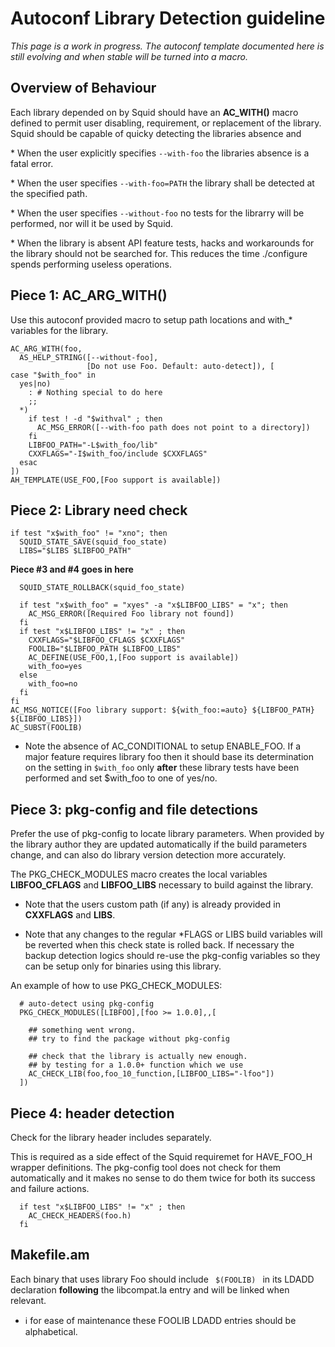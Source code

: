 # Autoconf Library Detection guideline

*This page is a work in progress. The autoconf template documented here
is still evolving and when stable will be turned into a macro.*

## Overview of Behaviour

Each library depended on by Squid should have an **AC\_WITH()** macro
defined to permit user disabling, requirement, or replacement of the
library. Squid should be capable of quicky detecting the libraries
absence and

\* When the user explicitly specifies `--with-foo` the libraries absence
is a fatal error.

\* When the user specifies `--with-foo=PATH` the library shall be
detected at the specified path.

\* When the user specifies `--without-foo` no tests for the librarry
will be performed, nor will it be used by Squid.

\* When the library is absent API feature tests, hacks and workarounds
for the library should not be searched for. This reduces the time
./configure spends performing useless operations.

## Piece 1: AC\_ARG\_WITH()

Use this autoconf provided macro to setup path locations and with\_\*
variables for the library.

    AC_ARG_WITH(foo,
      AS_HELP_STRING([--without-foo],
                     [Do not use Foo. Default: auto-detect]), [
    case "$with_foo" in
      yes|no)
        : # Nothing special to do here
        ;;
      *)
        if test ! -d "$withval" ; then
          AC_MSG_ERROR([--with-foo path does not point to a directory])
        fi
        LIBFOO_PATH="-L$with_foo/lib"
        CXXFLAGS="-I$with_foo/include $CXXFLAGS"
      esac
    ])
    AH_TEMPLATE(USE_FOO,[Foo support is available])

## Piece 2: Library need check

    if test "x$with_foo" != "xno"; then
      SQUID_STATE_SAVE(squid_foo_state)
      LIBS="$LIBS $LIBFOO_PATH"

**Piece \#3 and \#4 goes in here**

``` 
  SQUID_STATE_ROLLBACK(squid_foo_state)

  if test "x$with_foo" = "xyes" -a "x$LIBFOO_LIBS" = "x"; then
    AC_MSG_ERROR([Required Foo library not found])
  fi
  if test "x$LIBFOO_LIBS" != "x" ; then
    CXXFLAGS="$LIBFOO_CFLAGS $CXXFLAGS"
    FOOLIB="$LIBFOO_PATH $LIBFOO_LIBS"
    AC_DEFINE(USE_FOO,1,[Foo support is available])
    with_foo=yes
  else
    with_foo=no
  fi
fi
AC_MSG_NOTICE([Foo library support: ${with_foo:=auto} ${LIBFOO_PATH} ${LIBFOO_LIBS}])
AC_SUBST(FOOLIB)
```

  - Note the absence of AC\_CONDITIONAL to setup ENABLE\_FOO. If a major
    feature requires library foo then it should base its determination
    on the setting in `$with_foo` only **after** these library tests
    have been performed and set $with\_foo to one of yes/no.

## Piece 3: pkg-config and file detections

Prefer the use of pkg-config to locate library parameters. When provided
by the library author they are updated automatically if the build
parameters change, and can also do library version detection more
accurately.

The PKG\_CHECK\_MODULES macro creates the local variables
**LIBFOO\_CFLAGS** and **LIBFOO\_LIBS** necessary to build against the
library.

  - Note that the users custom path (if any) is already provided in
    **CXXFLAGS** and **LIBS**.

  - Note that any changes to the regular \*FLAGS or LIBS build variables
    will be reverted when this check state is rolled back. If necessary
    the backup detection logics should re-use the pkg-config variables
    so they can be setup only for binaries using this library.

An example of how to use PKG\_CHECK\_MODULES:

``` 
  # auto-detect using pkg-config
  PKG_CHECK_MODULES([LIBFOO],[foo >= 1.0.0],,[

    ## something went wrong.
    ## try to find the package without pkg-config

    ## check that the library is actually new enough.
    ## by testing for a 1.0.0+ function which we use
    AC_CHECK_LIB(foo,foo_10_function,[LIBFOO_LIBS="-lfoo"])
  ])
```

## Piece 4: header detection

Check for the library header includes separately.

This is required as a side effect of the Squid requiremet for
HAVE\_FOO\_H wrapper definitions. The pkg-config tool does not check for
them automatically and it makes no sense to do them twice for both its
success and failure actions.

``` 
  if test "x$LIBFOO_LIBS" != "x" ; then
    AC_CHECK_HEADERS(foo.h)
  fi
```

## Makefile.am

Each binary that uses library Foo should include `  $(FOOLIB)  ` in its
LDADD declaration **following** the libcompat.la entry and will be
linked when relevant.

  - ℹ️
    for ease of maintenance these FOOLIB LDADD entries should be
    alphabetical.
